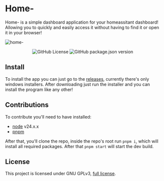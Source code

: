 # Home-

Home- is a simple dashboard application for your homeassitant dashboard! Allowing you to quickly and easily access it without having to find it or open it in your browser!

![home-](https://github.com/user-attachments/assets/e16e082a-21fd-4504-a42f-1c56ea1ce8e1)
<div align="center">
  <img alt="GitHub License" src="https://img.shields.io/github/license/StarlitEvelyn/home-">
  <img alt="GitHub package.json version" src="https://img.shields.io/github/package-json/v/StarlitEvelyn/home-">
</div>

## Install

To install the app you can just go to the [releases](https://github.com/StarlitEvelyn/home-/releases/latest), currently there's only windows installers. After downloading just run the installer and you can install the program like any other!

## Contributions

To contribute you'll need to have installed:

- [node](https://nodejs.org/en/download/current) v24.x.x
- [pnpm](https://pnpm.io/installation)

After that, you'll clone the repo, inside the repo's root run `pnpm i`, which will install all required packages. After that `pnpm start` will start the dev build.

## License

This project is licensed under GNU GPLv3, [full license](LICENSE).
